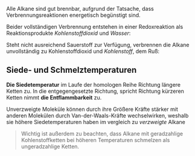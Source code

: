 Alle Alkane sind gut brennbar, aufgrund der Tatsache, dass Verbrennungsreaktionen energetisch begünstigt sind.

Beider vollständigen Verbrennung entstehen in einer Redoxreaktion als Reaktionsprodukte *Kohlenstoffdioxid* und *Wasser*:



Steht nicht ausreichend Sauerstoff zur Verfügung, verbrennen die Alkane unvollständig zu Kohlenstoffdioxid und *Kohlenstoff*, dem Ruß: 



## Siede- und Schmelztemperaturen

**Die Siedetemperatur** im Laufe der homologen Reihe Richtung längere Ketten zu. In die entgegengesetzte Richtung, spricht Richtung kürzeren Ketten nimmt **die Entflammbarkeit** zu. 

Unverzweigte Moleküle können durch ihre Größere Kräfte stärker mit anderen Molekülen durch Van-der-Waals-Kräfte wechselwirken, weshalb sie höhere Siedetemperaturen haben im vergleich zu *verzweigte* Alkane



> Wichtig ist außerdem zu beachten, dass Alkane mit geradzahlige Kohlenstoffketten bei höheren Temperaturen schmelzen als ungeradzahlige Ketten. 